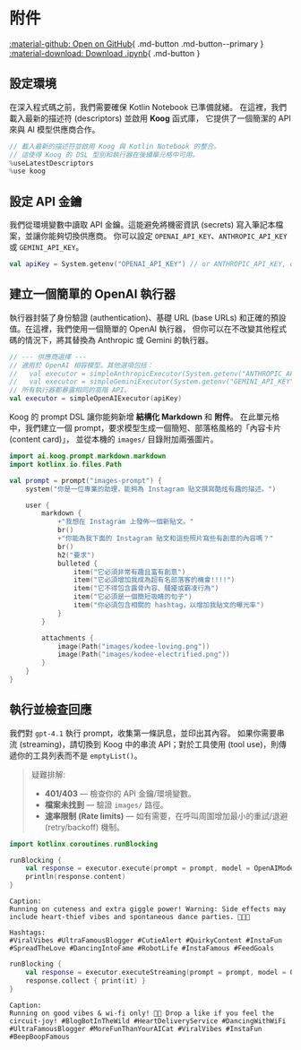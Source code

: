 # 附件

[:material-github: Open on GitHub](
https://github.com/JetBrains/koog/blob/develop/examples/notebooks/Attachments.ipynb
){ .md-button .md-button--primary }
[:material-download: Download .ipynb](
https://raw.githubusercontent.com/JetBrains/koog/develop/examples/notebooks/Attachments.ipynb
){ .md-button }

## 設定環境

在深入程式碼之前，我們需要確保 Kotlin Notebook 已準備就緒。
在這裡，我們載入最新的描述符 (descriptors) 並啟用 **Koog** 函式庫，
它提供了一個簡潔的 API 來與 AI 模型供應商合作。

```kotlin
// 載入最新的描述符並啟用 Koog 與 Kotlin Notebook 的整合。
// 這使得 Koog 的 DSL 型別和執行器在後續單元格中可用。
%useLatestDescriptors
%use koog
```

## 設定 API 金鑰

我們從環境變數中讀取 API 金鑰。這能避免將機密資訊 (secrets) 寫入筆記本檔案，並讓你能夠切換供應商。
你可以設定 `OPENAI_API_KEY`、`ANTHROPIC_API_KEY` 或 `GEMINI_API_KEY`。

```kotlin
val apiKey = System.getenv("OPENAI_API_KEY") // or ANTHROPIC_API_KEY, or GEMINI_API_KEY
```

## 建立一個簡單的 OpenAI 執行器

執行器封裝了身份驗證 (authentication)、基礎 URL (base URLs) 和正確的預設值。在這裡，我們使用一個簡單的 OpenAI 執行器，
但你可以在不改變其他程式碼的情況下，將其替換為 Anthropic 或 Gemini 的執行器。

```kotlin
// --- 供應商選擇 ---
// 適用於 OpenAI 相容模型。其他選項包括：
//   val executor = simpleAnthropicExecutor(System.getenv("ANTHROPIC_API_KEY"))
//   val executor = simpleGeminiExecutor(System.getenv("GEMINI_API_KEY"))
// 所有執行器都暴露相同的高階 API。
val executor = simpleOpenAIExecutor(apiKey)
```

Koog 的 prompt DSL 讓你能夠新增 **結構化 Markdown** 和 **附件**。
在此單元格中，我們建立一個 prompt，要求模型生成一個簡短、部落格風格的「內容卡片 (content card)」，
並從本機的 `images/` 目錄附加兩張圖片。

```kotlin
import ai.koog.prompt.markdown.markdown
import kotlinx.io.files.Path

val prompt = prompt("images-prompt") {
    system("你是一位專業的助理，能夠為 Instagram 貼文撰寫酷炫有趣的描述。")

    user {
        markdown {
            +"我想在 Instagram 上發佈一個新貼文。"
            br()
            +"你能為我下面的 Instagram 貼文和這些照片寫些有創意的內容嗎？"
            br()
            h2("要求")
            bulleted {
                item("它必須非常有趣且富有創意")
                item("它必須增加我成為超有名部落客的機會!!!!")
                item("它不得包含露骨內容、騷擾或霸凌行為")
                item("它必須是一個簡短吸睛的句子")
                item("你必須包含相關的 hashtag，以增加我貼文的曝光率")
            }
        }

        attachments {
            image(Path("images/kodee-loving.png"))
            image(Path("images/kodee-electrified.png"))
        }
    }
}
```

## 執行並檢查回應

我們對 `gpt-4.1` 執行 prompt，收集第一條訊息，並印出其內容。
如果你需要串流 (streaming)，請切換到 Koog 中的串流 API；對於工具使用 (tool use)，則傳遞你的工具列表而不是 `emptyList()`。

> 疑難排解:
> * **401/403** — 檢查你的 API 金鑰/環境變數。
> * **檔案未找到** — 驗證 `images/` 路徑。
> * **速率限制 (Rate limits)** — 如有需要，在呼叫周圍增加最小的重試/退避 (retry/backoff) 機制。

```kotlin
import kotlinx.coroutines.runBlocking

runBlocking {
    val response = executor.execute(prompt = prompt, model = OpenAIModels.Chat.GPT4_1, tools = emptyList()).first()
    println(response.content)
}
```

    Caption:
    Running on cuteness and extra giggle power! Warning: Side effects may include heart-thief vibes and spontaneous dance parties. 💜🤖💃
    
    Hashtags:  
    #ViralVibes #UltraFamousBlogger #CutieAlert #QuirkyContent #InstaFun #SpreadTheLove #DancingIntoFame #RobotLife #InstaFamous #FeedGoals

```kotlin
runBlocking {
    val response = executor.executeStreaming(prompt = prompt, model = OpenAIModels.Chat.GPT4_1)
    response.collect { print(it) }
}
```

    Caption:  
    Running on good vibes & wi-fi only! 🤖💜 Drop a like if you feel the circuit-joy! #BlogBotInTheWild #HeartDeliveryService #DancingWithWiFi #UltraFamousBlogger #MoreFunThanYourAICat #ViralVibes #InstaFun #BeepBoopFamous